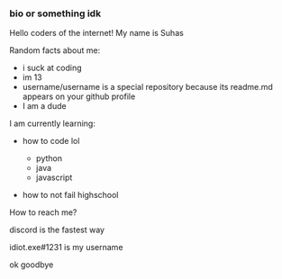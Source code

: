 ### bio or something idk

Hello coders of the internet! My name is Suhas

Random facts about me:

- i suck at coding
- im 13
- username/username is a special repository because its readme.md appears on your github profile
- I am a dude

I am currently learning:

- how to code lol
  - python
  - java
  - javascript
  
- how to not fail highschool

How to reach me?

discord is the fastest way

idiot.exe#1231 is my username

ok goodbye





<!--
**svcodes/svcodes** is a ✨ _special_ ✨ repository because its `README.md` (this file) appears on your GitHub profile.

Here are some ideas to get you started:

- 🔭 I’m currently working on ...
- 🌱 I’m currently learning ...
- 👯 I’m looking to collaborate on ...
- 🤔 I’m looking for help with ...
- 💬 Ask me about ...
- 📫 How to reach me: ...
- 😄 Pronouns: ...
- ⚡ Fun fact: ...
-->
